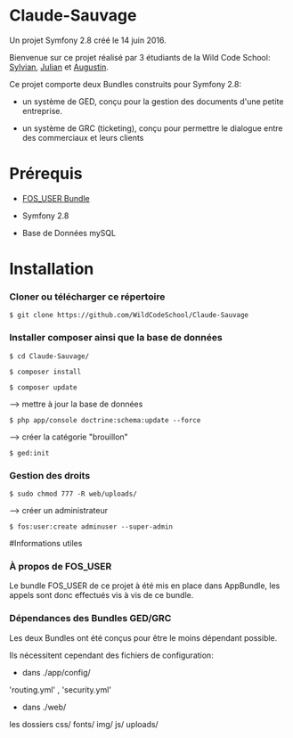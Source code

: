 Claude-Sauvage
==============

Un projet Symfony 2.8 créé le 14 juin 2016.

Bienvenue sur ce projet réalisé par 3 étudiants de la Wild Code School: [Sylvian](https://github.com/PIARDSylvian), [Julian](https://github.com/Julianxiaoyu) et [Augustin](https://github.com/Gugusteh/).

Ce projet comporte deux Bundles construits pour Symfony 2.8:

- un système de GED, conçu pour la gestion des documents d'une petite entreprise.

- un système de GRC (ticketing), conçu pour permettre le dialogue entre des commerciaux et leurs clients


# Prérequis

-  [FOS_USER Bundle](https://github.com/FriendsOfSymfony/FOSUserBundle)

-  Symfony 2.8

-  Base de Données mySQL


# Installation



### Cloner ou télécharger ce répertoire


```
$ git clone https://github.com/WildCodeSchool/Claude-Sauvage
```


### Installer composer ainsi que la base de données


```
$ cd Claude-Sauvage/

$ composer install

$ composer update
```

--> mettre à jour la base de données

```
$ php app/console doctrine:schema:update --force
```

--> créer la catégorie "brouillon"

```
$ ged:init
```

### Gestion des droits


```
$ sudo chmod 777 -R web/uploads/
```

--> créer un administrateur

```
$ fos:user:create adminuser --super-admin
```

#Informations utiles

### À propos de FOS_USER

Le bundle FOS_USER de ce projet à été mis en place dans AppBundle, les appels sont donc effectués vis à vis de ce bundle.

### Dépendances des Bundles GED/GRC

Les deux Bundles ont été conçus pour être le moins dépendant possible.

Ils nécessitent cependant des fichiers de configuration:

- dans ./app/config/ 

'routing.yml' , 'security.yml'

- dans ./web/

les dossiers css/ fonts/ img/ js/ uploads/